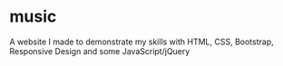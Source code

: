 # music
A website I made to demonstrate my skills with HTML, CSS, Bootstrap, Responsive Design and some JavaScript/jQuery
